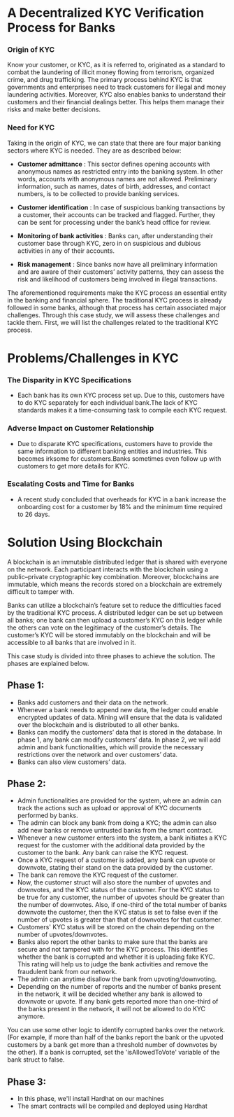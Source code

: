 # A Decentralized KYC Verification Process for Banks

### Origin of KYC
Know your customer, or KYC, as it is referred to, originated as a standard to combat the laundering of illicit money flowing from terrorism, organized crime, and drug trafficking. The primary process behind KYC is that governments and enterprises need to track customers for illegal and money laundering activities. Moreover, KYC also enables banks to understand their customers and their financial dealings better. This helps them manage their risks and make better decisions.

### Need for KYC
Taking in the origin of KYC, we can state that there are four major banking sectors where KYC is needed. They are as described below:

- **Customer admittance** : This sector defines opening accounts with anonymous names as restricted entry into the banking system. In other words, accounts with anonymous names are not allowed. Preliminary information, such as names, dates of birth, addresses, and contact numbers, is to be collected to provide banking services.

- **Customer identification** : In case of suspicious banking transactions by a customer, their accounts can be tracked and flagged. Further, they can be sent for processing under the bank’s head office for review.

- **Monitoring of bank activities** : Banks can, after understanding their customer base through KYC, zero in on suspicious and dubious activities in any of their accounts.

- **Risk management** : Since banks now have all preliminary information and are aware of their customers’ activity patterns, they can assess the risk and likelihood of customers being involved in illegal transactions.

The aforementioned requirements make the KYC process an essential entity in the banking and financial sphere. The traditional KYC process is already followed in some banks, although that process has certain associated major challenges. Through this case study, we will assess these challenges and tackle them. First, we will list the challenges related to the traditional KYC process.

# Problems/Challenges in KYC

### The Disparity in KYC Specifications
- Each bank has its own KYC process set up. Due to this, customers have to do KYC separately for each individual bank.The lack of KYC standards makes it a time-consuming task to compile each KYC request.

### Adverse Impact on Customer Relationship
- Due to disparate KYC specifications, customers have to provide the same information to different banking entities and industries. This becomes irksome for customers.Banks sometimes even follow up with customers to get more details for KYC.

### Escalating Costs and Time for Banks
- A recent study concluded that overheads for KYC in a bank increase the onboarding cost for a customer by 18% and the minimum time required to 26 days.

# Solution Using Blockchain

A blockchain is an immutable distributed ledger that is shared with everyone on the network. Each participant interacts with the blockchain using a public–private cryptographic key combination. Moreover, blockchains are immutable, which means the records stored on a blockchain are extremely difficult to tamper with.

Banks can utilize a blockchain’s feature set to reduce the difficulties faced by the traditional KYC process. A distributed ledger can be set up between all banks; one bank can then upload a customer’s KYC on this ledger while the others can vote on the legitimacy of the customer’s details. The customer’s KYC will be stored immutably on the blockchain and will be accessible to all banks that are involved in it.

This case study is divided into three phases to achieve the solution. The phases are explained below.

## Phase 1:
- Banks add customers and their data on the network.
- Whenever a bank needs to append new data, the ledger could enable encrypted updates of data. Mining will ensure that the data is validated over the blockchain and is distributed to all other banks.
- Banks can modify the customers’ data that is stored in the database. In phase 1, any bank can modify customers’ data. In phase 2, we will add admin and bank functionalities, which will provide the necessary restrictions over the network and over customers’ data.
- Banks can also view customers’ data.

## Phase 2:
- Admin functionalities are provided for the system, where an admin can track the actions such as upload or approval of KYC documents performed by banks.
- The admin can block any bank from doing a KYC; the admin can also add new banks or remove untrusted banks from the smart contract.
- Whenever a new customer enters into the system, a bank initiates a KYC request for the customer with the additional data provided by the customer to the bank. Any bank can raise the KYC request.
- Once a KYC request of a customer is added, any bank can upvote or downvote, stating their stand on the data provided by the customer.
- The bank can remove the KYC request of the customer.
- Now, the customer struct will also store the number of upvotes and downvotes, and the KYC status of the customer. For the KYC status to be true for any customer, the number of upvotes should be greater than the number of downvotes. Also, if one-third of the total number of banks downvote the customer, then the KYC status is set to false even if the number of upvotes is greater than that of downvotes for that customer.
- Customers' KYC status will be stored on the chain depending on the number of upvotes/downvotes.
- Banks also report the other banks to make sure that the banks are secure and not tampered with for the KYC process. This identifies whether the bank is corrupted and whether it is uploading fake KYC. This rating will help us to judge the bank activities and remove the fraudulent bank from our network. 
- The admin can anytime disallow the bank from upvoting/downvoting.
- Depending on the number of reports and the number of banks present in the network, it will be decided whether any bank is allowed to downvote or upvote. If any bank gets reported more than one-third of the banks present in the network, it will not be allowed to do KYC anymore. 

You can use some other logic to identify corrupted banks over the network. (For example, if more than half of the banks report the bank or the upvoted customers by a bank get more than a threshold number of downvotes by the other). If a bank is corrupted, set the 'isAllowedToVote' variable of the bank struct to false.

## Phase 3:
- In this phase, we'll install Hardhat on our machines
- The smart contracts will be compiled and deployed using Hardhat
